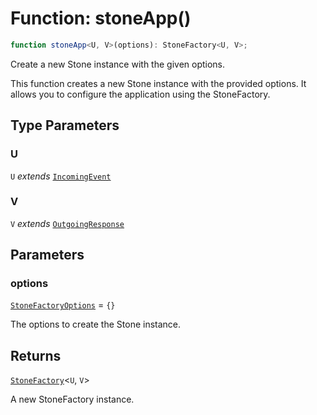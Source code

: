 # Function: stoneApp()

```ts
function stoneApp<U, V>(options): StoneFactory<U, V>;
```

Create a new Stone instance with the given options.

This function creates a new Stone instance with the provided options.
It allows you to configure the application using the StoneFactory.

## Type Parameters

### U

`U` *extends* [`IncomingEvent`](../../events/IncomingEvent/classes/IncomingEvent.md)

### V

`V` *extends* [`OutgoingResponse`](../../events/OutgoingResponse/classes/OutgoingResponse.md)

## Parameters

### options

[`StoneFactoryOptions`](../interfaces/StoneFactoryOptions.md) = `{}`

The options to create the Stone instance.

## Returns

[`StoneFactory`](../classes/StoneFactory.md)\<`U`, `V`\>

A new StoneFactory instance.
